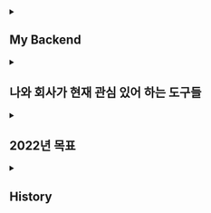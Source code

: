
<details>
<summary><h2> My Backend</h2></summary>
<p></p>
<p><h3>Spring</h3></p>
<p>Spring Data JPA </p>
<p> Spring Security </p>
<p> thymeleaf </p>
<p>Docker, Jenkins </p>
</details>

<details>
  <summary><h2> 나와 회사가 현재 관심 있어 하는 도구들</h2> </summary>
    <p></p>
  <p> Spring Security </p>
  <p> Spring Batch </p>
  <span> <p> Docker&Jenkins </p> </span>
  <p> Aws </p>
</details>

<details>
<summary> <h2> 2022년 목표 </h2></summary>
  <p></p>
<p> 방송통신대 컴퓨터과학과 편입! </p>
<p> 안정적인 서비스 구축 및 배포!</p>

</details>

<details>
  <summary><h2> History</h2></summary> 
<p> <2022. 4> Bitcamp 215기 수료.</p>
<p> <2022. 4> 취업</p>
<p> <2022. 5> 회사 적응 및 스프링 강의 복습</p> 
<p> <2022. 6> 스프링 및 <컴퓨터 네트워킹 : 하향식 접근 7판> 정독</p> 
<p> <2022. 6> 리눅스 기초 개념 및 용어 정리  </p>
<p> <2022. 7> DB & JPA </p>
 
</details>
